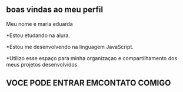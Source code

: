 ## boas vindas ao meu perfil 

Meu nome e maria eduarda

*Estou etudando na alura.

*Estou me desenvolvendo na linguagem JavaScript.

*Utilizo esse espaço para minha organizaçao e compartilhamento dos meus projetos desenvolvidos.

## VOCE PODE ENTRAR EMCONTATO COMIGO 
